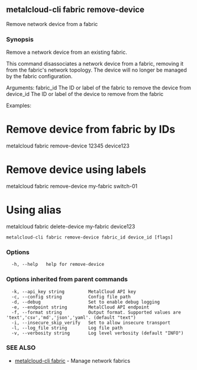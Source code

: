 ## metalcloud-cli fabric remove-device

Remove network device from a fabric

### Synopsis

Remove a network device from an existing fabric.

This command disassociates a network device from a fabric, removing it from the fabric's
network topology. The device will no longer be managed by the fabric configuration.

Arguments:
  fabric_id    The ID or label of the fabric to remove the device from
  device_id    The ID or label of the device to remove from the fabric

Examples:
  # Remove device from fabric by IDs
  metalcloud fabric remove-device 12345 device123
  
  # Remove device using labels
  metalcloud fabric remove-device my-fabric switch-01
  
  # Using alias
  metalcloud fabric delete-device my-fabric device123

```
metalcloud-cli fabric remove-device fabric_id device_id [flags]
```

### Options

```
  -h, --help   help for remove-device
```

### Options inherited from parent commands

```
  -k, --api_key string         MetalCloud API key
  -c, --config string          Config file path
  -d, --debug                  Set to enable debug logging
  -e, --endpoint string        MetalCloud API endpoint
  -f, --format string          Output format. Supported values are 'text','csv','md','json','yaml'. (default "text")
  -i, --insecure_skip_verify   Set to allow insecure transport
  -l, --log_file string        Log file path
  -v, --verbosity string       Log level verbosity (default "INFO")
```

### SEE ALSO

* [metalcloud-cli fabric](metalcloud-cli_fabric.md)	 - Manage network fabrics

